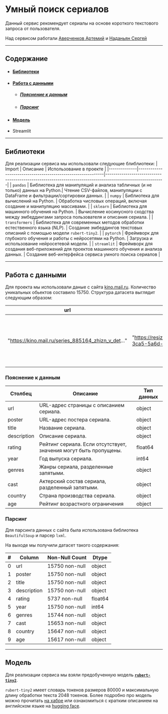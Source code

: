 # Умный поиск сериалов
Данный сервис рекомендует сериалы на основе короткого текстового запроса от пользователя.


Над сервисом работали [Аверченков Артемий](https://github.com/avera-codes) и [Наданьян Сергей](https://github.com/Sergik1994) 

---


## Содержание

- #### [Библиотеки](#библиотеки)
- #### [Работа с данными](#работа-с-данными)
  - ##### [Пояснение к данным](#пояснение-к-данным)
  - ##### [Парсинг](#парсинг)
- #### [Модель](#модель)
- Streamlit

---

## Библиотеки
Для реализации сервиса мы использовали следующие блиблиотеки:
| Import   | Описание                                                    | Использование в проекте                                                                                   |
|--------------|-------------------------------------------------------------|-----------------------------------------------------------------------------------------------------------|
| `pandas`       | Библиотека для манипуляций и анализа табличных (и не только) данных на Python.| Чтение CSV-файлов, манипуляции с DataFrame и фильтрации/сортировки данных.                  |
| `numpy`        | Библиотека для вычислений на Python.             | Обработка числовых операций, включая создание и манипуляцию массивами.                             |
| `sklearn`      | Библиотека для машинного обучения на Python.                 | Вычисление косинусного сходства между эмбеддингами запроса пользователя и описания сериала.                                       |
| `transformers` | Библиотека для современных методов обработки естественного языка (NLP). | Создание эмбеддингов текстовых описаний с помощью модели `rubert-tiny2`.                            |
| `pytorch`        | Фреймворк для глубокого обучения и работы с нейросетями на Python.                  | Загрузка и использование нейросетевой модели.                                          |
| `streamlit`    | Фреймворк для создания веб-приложений для проектов машинного обучения и анализа данных. | Создание веб-интерфейса сервиса умного поиска сериалов                                             |

---

## Работа с данными
Для проекта мы использовали даные с сайта [kino.mail.ru](https://kino.mail.ru/series/all/?order=rate_count&year=1916&year=2024). Количество уникальных обьектов составило 15750. Структура датасета выглядит следующим образом:

| url | poster | title | description | rating | year | genres | cast | country | age |
|-----|--------|-------|-------------|--------|------|--------|------|---------|-----|
| "https://kino.mail.ru/series_885164_zhizn_v_det..." | "https://resizer.mail.ru/p/0e126721-3ca5-5a6d-b..." | "Жизнь в деталях" | "Комедийный сериал, рассказывающий забавные истории..." | 7.4 | 2015 | "Комедия" | "Колин Хэнкс, Зои Листер Джонс, Томас Садоски, ..." | "США" | "21 сентября 2015 (РФ)" |


### Пояснение к данным
| Столбец                 | Описание                                                                                     | Тип данных  |
|-------------------------|----------------------------------------------------------------------------------------------|-------------|
| url                 | URL-адрес страницы с описанием сериала.                                                       | object      |
| poster              | URL-адрес постера сериала.                                                                    | object      |
| title               | Название сериала.                                                                             | object      |
| description         | Описание сериала.                                                                             | object      |
| rating              | Рейтинг сериала. Если отсутствует, значения могут быть пропущены.                              | float64     |
| year                | Год выпуска сериала.                                                                          | int64       |
| genres              | Жанры сериала, разделенные запятыми.                                                          | object      |
| cast                | Актерский состав сериала, разделенный запятыми.                                               | object      |
| country             | Страна производства сериала.                                                                  | object      |
| age                 | Рейтинг возрастного ограничения     | object      |


### Парсинг 

Для парсинга данных с сайта была использована библиотека `BeautifulSoup` и парсер `lxml`.

На выходе мы получили датасет такого содержания:

| #  | Column       | Non-Null Count  | Dtype   |
|----|--------------|-----------------|---------|
| 0  | url          | 15750 non-null  | object  |
| 1  | poster       | 15750 non-null  | object  |
| 2  | title        | 15750 non-null  | object  |
| 3  | description  | 15750 non-null  | object  |
| 4  | rating       | 5737 non-null   | float64 |
| 5  | year         | 15750 non-null  | int64   |
| 6  | genres       | 15744 non-null  | object  |
| 7  | cast         | 15653 non-null  | object  |
| 8  | country      | 15647 non-null  | object  |
| 9  | age          | 15617 non-null  | object  |

---

## Модель

Для реализации сервиса мы взяли предобученную модель **[`rubert-tiny2`](https://huggingface.co/cointegrated/rubert-tiny2)**.

`rubert-tiny2` имеет словарь токенов размеров 80000 и максимальную длину обработки текста 2048 токенов. Более подробно про модель можно прочитать [на хабре](https://habr.com/ru/articles/669674/) или ознакомиться с кратким описанием на английском языке на [hugging face](https://huggingface.co/cointegrated/rubert-tiny2).

